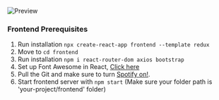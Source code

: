 ![Preview](https://i.ibb.co/D1kHWc6/image.png)


### Frontend Prerequisites

1. Run installation `npx create-react-app frontend --template redux`
2. Move to `cd frontend`
3. Run installation `npm i react-router-dom axios bootstrap`
4. Set up Font Awesome in React, [Click here](https://dev.to/davidemaye/how-to-set-up-font-awesome-in-react-5a8d)
5. Pull the Git and make sure to turn [Spotify on!](https://open.spotify.com/playlist/7bhheCRHDN6WvMseXThoAc).
5. Start frontend server with `npm start` (Make sure your folder path is 'your-project/frontend' folder)